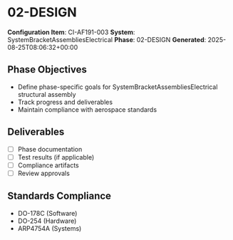 # 02-DESIGN

**Configuration Item**: CI-AF191-003
**System**: SystemBracketAssembliesElectrical
**Phase**: 02-DESIGN
**Generated**: 2025-08-25T08:06:32+00:00

## Phase Objectives
- Define phase-specific goals for SystemBracketAssembliesElectrical structural assembly
- Track progress and deliverables
- Maintain compliance with aerospace standards

## Deliverables
- [ ] Phase documentation
- [ ] Test results (if applicable)
- [ ] Compliance artifacts
- [ ] Review approvals

## Standards Compliance
- DO-178C (Software)
- DO-254 (Hardware)
- ARP4754A (Systems)

